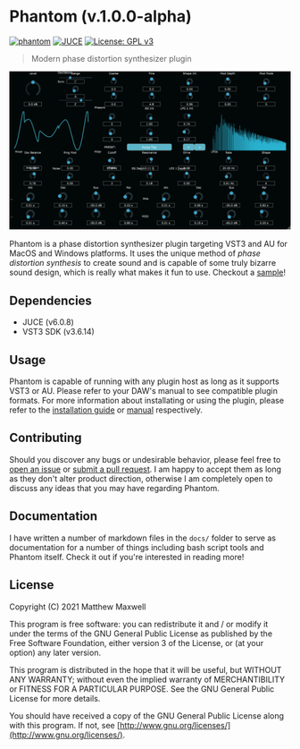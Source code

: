 # Phantom (v.1.0.0-alpha)

[![phantom](https://github.com/blackboxdsp/phantom/workflows/phantom/badge.svg)](https://github.com/blackboxdsp/phantom/actions?query=workflow%3Aphantom)
[![JUCE](https://img.shields.io/badge/JUCE-v6.0.8-ff69b4)](https://juce.com/)
[![License: GPL v3](https://img.shields.io/badge/License-GPLv3-blue.svg)](https://www.gnu.org/licenses/gpl-3.0)

> Modern phase distortion synthesizer plugin

<div style="text-align: center">
    <img 
        src="./phantom.png" 
        alt="Phantom screenshot" 
        title="Phantom running in Ableton Live 10"
        width="720"
    />
</div>

Phantom is a phase distortion synthesizer plugin targeting VST3 and AU for MacOS and Windows platforms. It uses the unique method of *phase distortion synthesis* to create sound and is capable of some truly bizarre sound design, which is really what makes it fun to use. Checkout a [sample](https://soundcloud.com/apellum/sample-phantom-phase-distortion-synthesizer)!

## Dependencies

- JUCE (v6.0.8)
- VST3 SDK (v3.6.14)

## Usage

Phantom is capable of running with any plugin host as long as it supports VST3 or AU. Please refer to your DAW's manual to see compatible plugin formats. For more information about installating or using the plugin, please refer to the [installation guide](./info/INSTALLATION.md) or [manual](./info/MANUAL.md) respectively.

## Contributing

Should you discover any bugs or undesirable behavior, please feel free to [open an issue](https://github.com/blackboxdsp/phantom/issues/new) or [submit a pull request](https://github.com/blackboxdsp/phantom/compare). I am happy to accept them as long as they don't alter product direction, otherwise I am completely open to discuss any ideas that you may have regarding Phantom.

## Documentation

I have written a number of markdown files in the `docs/` folder to serve as documentation for a number of things including bash script tools and Phantom itself. Check it out if you're interested in reading more!

## License

Copyright (C) 2021 Matthew Maxwell

This program is free software: you can redistribute it and / or modify it under the terms of the GNU General Public License as published by the Free Software Foundation, either version 3 of the License, or (at your option) any later version.

This program is distributed in the hope that it will be useful, but WITHOUT ANY WARRANTY; without even the implied warranty of MERCHANTIBILITY or FITNESS FOR A PARTICULAR PURPOSE. See the GNU General Public License for more details. 

You should have received a copy of the GNU General Public License along with this program. If not, see [http://www.gnu.org/licenses/](http://www.gnu.org/licenses/).
